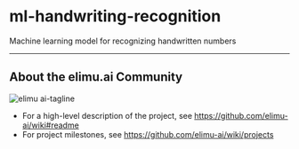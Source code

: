 # ml-handwriting-recognition

Machine learning model for recognizing handwritten numbers

---

## About the elimu.ai Community

![elimu ai-tagline](https://user-images.githubusercontent.com/15718174/54360503-e8e88980-465c-11e9-9792-32b513105cf3.png)

 * For a high-level description of the project, see https://github.com/elimu-ai/wiki#readme
 * For project milestones, see https://github.com/elimu-ai/wiki/projects
